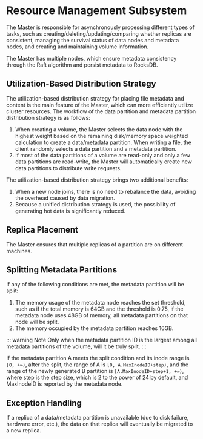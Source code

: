 # Resource Management Subsystem

The Master is responsible for asynchronously processing different types of tasks, such as creating/deleting/updating/comparing whether replicas are consistent, managing the survival status of data nodes and metadata nodes, and creating and maintaining volume information.

The Master has multiple nodes, which ensure metadata consistency through the Raft algorithm and persist metadata to RocksDB.

## Utilization-Based Distribution Strategy

The utilization-based distribution strategy for placing file metadata and content is the main feature of the Master, which can more efficiently utilize cluster resources. The workflow of the data partition and metadata partition distribution strategy is as follows:

1. When creating a volume, the Master selects the data node with the highest weight based on the remaining disk/memory space weighted calculation to create a data/metadata partition. When writing a file, the client randomly selects a data partition and a metadata partition.
2. If most of the data partitions of a volume are read-only and only a few data partitions are read-write, the Master will automatically create new data partitions to distribute write requests.

The utilization-based distribution strategy brings two additional benefits:

1. When a new node joins, there is no need to rebalance the data, avoiding the overhead caused by data migration.
2. Because a unified distribution strategy is used, the possibility of generating hot data is significantly reduced.

## Replica Placement

The Master ensures that multiple replicas of a partition are on different machines.

## Splitting Metadata Partitions

If any of the following conditions are met, the metadata partition will be split:

1. The memory usage of the metadata node reaches the set threshold, such as if the total memory is 64GB and the threshold is 0.75, if the metadata node uses 48GB of memory, all metadata partitions on that node will be split.
2. The memory occupied by the metadata partition reaches 16GB.

::: warning Note
Only when the metadata partition ID is the largest among all metadata partitions of the volume, will it be truly split.
:::

If the metadata partition A meets the split condition and its inode range is `[0, +∞)`, after the split, the range of A is `[0, A.MaxInodeID+step)`, and the range of the newly generated B partition is `[A.MaxInodeID+step+1, +∞)`, where step is the step size, which is 2 to the power of 24 by default, and MaxInodeID is reported by the metadata node.

## Exception Handling

If a replica of a data/metadata partition is unavailable (due to disk failure, hardware error, etc.), the data on that replica will eventually be migrated to a new replica.